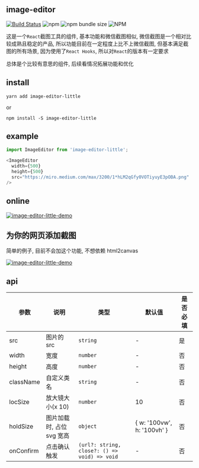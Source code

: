 ## image-editor

[![Build Status](https://travis-ci.org/shiyangzhaoa/image-editor.svg?branch=master)](https://travis-ci.org/shiyangzhaoa/image-editor) ![npm](https://img.shields.io/npm/dm/image-editor-little?style=flat-square) ![npm bundle size](https://img.shields.io/bundlephobia/minzip/image-editor-little?style=flat-square) ![NPM](https://img.shields.io/npm/l/image-editor-little?style=flat-square)

这是一个`React`截图工具的组件, 基本功能和微信截图相似, 微信截图是一个相对比较成熟且稳定的产品, 所以功能目前在一定程度上比不上微信截图, 但基本满足截图的所有场景, 因为使用了`React Hooks`, 所以对`React`的版本有一定要求

总体是个比较有意思的组件, 后续看情况拓展功能和优化

## install

```shell
yarn add image-editor-little
```
or
```shell
npm install -S image-editor-little
```
## example

```js
import ImageEditor from 'image-editor-little';

<ImageEditor
  width={500}
  height={500}
  src="https://miro.medium.com/max/3200/1*hLM2qGfy0VOTiyuyE3pOBA.png"
/>
```

## online
[![image-editor-little-demo](https://codesandbox.io/static/img/play-codesandbox.svg)](https://codesandbox.io/embed/youthful-visvesvaraya-11iv1)

## 为你的网页添加截图

简单的例子, 目前不会加这个功能, 不想依赖 html2canvas

[![image-editor-little-demo](https://codesandbox.io/static/img/play-codesandbox.svg)](https://codesandbox.io/embed/falling-dream-6vwqt)

## api

| 参数 | 说明 | 类型 | 默认值 | 是否必填 |
| --- | --- | --- | --- | --- |
| src | 图片的 src | `string` | - | 是 |
| width| 宽度 | `number` | - | 否 |
| height| 高度 | `number` | - | 否 |
| className| 自定义类名 | `string` | - | 否 |
| locSize| 放大镜大小(x 10) | `number` | 10 | 否 |
| holdSize| 图片加载时, 占位 svg 宽高 | `object` | { w: '100vw', h: '100vh' } | 否 |
| onConfirm| 点击确认触发 | `(url?: string, close?: () => void) => void` | - | 否 |
